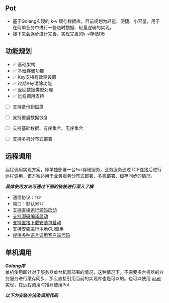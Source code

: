 ## Pot
- 基于Golang实现的 k-v 缓存数据库，目前规划为轻量、便捷、小容量，用于在简单业务中进行一些临时数据、轻量逻辑的实现。
- 接下来会逐步进行完善，实现完善的k-v存储DB

## 功能规划
- ✅ 基础架构
- ✅ 基础存储功能
- ✅ Key支持有效期设置
- ✅ 过期Key清除功能
- ✅ 返回数据类型处理
- ✅ 远程调用支持
- [ ] 支持备份到磁盘
- [ ] 支持重启数据恢复
- [ ] 支持基础数据、有序集合、无序集合
- [ ] 支持多机分布式部署


## 远程调用
远程调用实现方案，即单独部署一台`Pot`存储服务，业务服务通过TCP连接后进行远程调用，该方案适用于业务服务分布式部署、多机部署、缓存同步的情况。<br>

***具体使用方法可通过下面的链接进行深入了解***

- 通信协议：`TCP`
- 端口：默认`9577`
- [支持直接运行源码启动](https://github.com/swxctx/pot/tree/main/server#%E7%9B%B4%E6%8E%A5%E8%BF%90%E8%A1%8C%E6%BA%90%E7%A0%81%E5%90%AF%E5%8A%A8)
- [支持源码编译启动](https://github.com/swxctx/pot/tree/main/server#%E6%BA%90%E7%A0%81%E7%BC%96%E8%AF%91%E5%AE%89%E8%A3%85)
- [支持直接下载安装包启动](https://github.com/swxctx/pot/tree/main/server#%E7%9B%B4%E6%8E%A5%E4%B8%8B%E8%BD%BD%E5%AE%89%E8%A3%85%E5%8C%85%E5%90%AF%E5%8A%A8)
- [支持安装进行本地CLI调用]()
- [提供多种语言调用客户端代码](https://github.com/swxctx/pot/tree/main/library)


## 单机调用
***Golang库***<br>
单机使用即针对于服务器单台机器部署的情况，这种情况下，不需要多台机器的业务服务进行缓存同步，那么直接引用当前的实现库也是可以的。也可以使用 [gset](https://github.com/usthooz/gset) 实现，在远程调用时推荐使用Pot<br>

***以下为安装方法及调用代码***